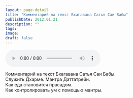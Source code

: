 ```yaml
---
layout: page-detail
title: "Комментарий на текст Бхагавана Сатья Саи Бабы"
publishDate: 2012.01.21
description: ""
tags:
image:
draft: false
---
```


<audio title="2012.01.21 - Комментарий на текст Бхагавана Сатья Саи Бабы.mp3" src="/upload/iblock/986/98617f8548fff01d10c09ab36fd7570a.mp3" controls=""></audio>

 Комментарий на текст Бхагавана Сатья Саи Бабы.  
 Служить Дхарме. Мантра Даттатрейи.   
 Как еда становится прасадом.   
 Как контролировать ум с помощью мантры.  

  
